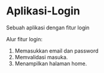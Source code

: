 # Aplikasi-Login
Sebuah aplikasi dengan fitur login

Alur fitur login:
1. Memasukkan email dan password
2. Memvalidasi masuka.
4. Menampilkan halaman home.
